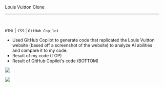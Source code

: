 Louis Vuitton Clone
<hr>
<br>

``HTML`` | ``CSS`` | ``GitHub Copilot``
<br>
- Used GitHub Copilot to generate code that replicated the Louis Vuitton website (based off a screenshot of the website) to analyze AI abilities and compare it to my code.
- Result of my code (TOP)
- Result of GitHub Copilot's code (BOTTOM)

![](mycode.png)

![](ai-code.png)

